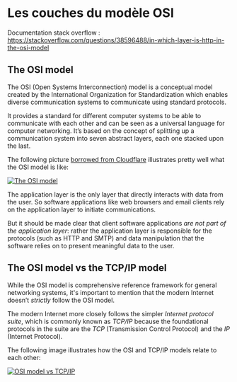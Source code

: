 # Les couches du modèle OSI

Documentation stack overflow : https://stackoverflow.com/questions/38596488/in-which-layer-is-http-in-the-osi-model

## The OSI model

The OSI (Open Systems Interconnection) model is a conceptual model created by the International Organization for Standardization which enables diverse communication systems to communicate using standard protocols. 

It provides a standard for different computer systems to be able to communicate with each other and can be seen as a universal language for computer networking. It’s based on the concept of splitting up a communication system into seven abstract layers, each one stacked upon the last.

The following picture [borrowed from Cloudflare][3] illustrates pretty well what the OSI model is like:

[![The OSI model][4]][4]

The application layer is the only layer that directly interacts with data from the user. So software applications like web browsers and email clients rely on the application layer to initiate communications. 

But it should be made clear that client software applications _are not part of the application layer_: rather the application layer is responsible for the protocols (such as HTTP and SMTP) and data manipulation that the software relies on to present meaningful data to the user. 

## The OSI model vs the TCP/IP model

While the OSI model is comprehensive reference framework for general networking systems, it's important to mention that the modern Internet doesn’t _strictly_ follow the OSI model.

The modern Internet more closely follows the simpler _Internet protocol suite_, which is commonly known as _TCP/IP_ because the foundational protocols in the suite are the _TCP_ (Transmission Control Protocol) and the _IP_ (Internet Protocol).

The following image illustrates how the OSI and TCP/IP models relate to each other:

[![OSI model vs TCP/IP][5]][5]


  [1]: https://tools.ietf.org/html/rfc7230
  [2]: https://tools.ietf.org/html/rfc6265
  [3]: https://www.cloudflare.com/learning/ddos/glossary/open-systems-interconnection-model-osi/
  [4]: https://i.stack.imgur.com/WG5r8.jpg
  [5]: https://i.stack.imgur.com/ysG0q.jpg